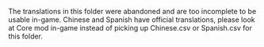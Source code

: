 The translations in this folder were abandoned and are too incomplete to be usable in-game.
Chinese and Spanish have official translations, please look at Core mod in-game instead of picking up Chinese.csv or Spanish.csv for this folder.